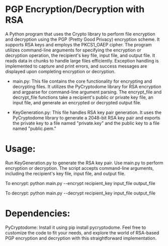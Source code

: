 # PGP Encryption/Decryption with RSA

A Python program that uses the Crypto library to perform file encryption and decryption using the PGP (Pretty Good Privacy) encryption scheme. It supports RSA keys and employs the PKCS1_OAEP cipher. The program utilizes command-line arguments for specifying the encryption or decryption operation, the recipient's key file, input file, and output file. It reads data in chunks to handle large files efficiently. Exception handling is implemented to capture and print errors, and success messages are displayed upon completing encryption or decryption.

- main.py: This file contains the core functionality for encrypting and decrypting files. It utilizes the PyCryptodome library for RSA encryption and argparse for command-line argument parsing. The encrypt_file and decrypt_file functions take a recipient's public or private key file, an input file, and generate an encrypted or decrypted output file.

- KeyGeneration.py: This file handles RSA key pair generation. It uses the PyCryptodome library to generate a 2048-bit RSA key pair and exports the private key to a file named "private.key" and the public key to a file named "public.pem."

# Usage:

Run KeyGeneration.py to generate the RSA key pair.
Use main.py to perform encryption or decryption. The script accepts command-line arguments, including the recipient's key file, input file, and output file.

To encrypt: python main.py --encrypt recipient_key input_file output_file

To decrypt: python main.py --decrypt recipient_key input_file output_file

# Dependencies:

PyCryptodome: Install it using pip install pycryptodome.
Feel free to customize the code to fit your needs, and explore the world of RSA-based PGP encryption and decryption with this straightforward implementation.

